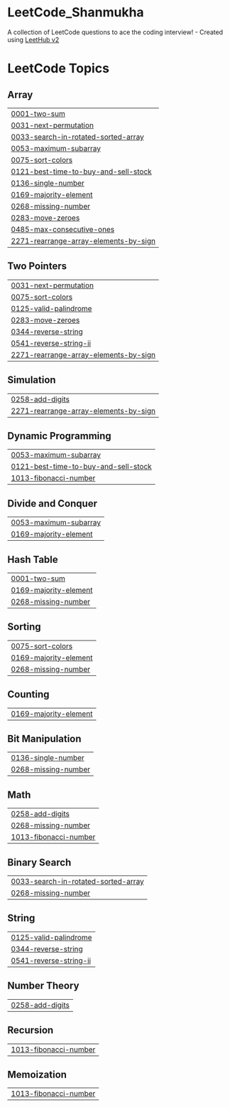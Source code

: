 # LeetCode_Shanmukha
A collection of LeetCode questions to ace the coding interview! - Created using [LeetHub v2](https://github.com/arunbhardwaj/LeetHub-2.0)

<!---LeetCode Topics Start-->
# LeetCode Topics
## Array
|  |
| ------- |
| [0001-two-sum](https://github.com/ShanmukhaSrinivasa/LeetCode_Shanmukha/tree/master/0001-two-sum) |
| [0031-next-permutation](https://github.com/ShanmukhaSrinivasa/LeetCode_Shanmukha/tree/master/0031-next-permutation) |
| [0033-search-in-rotated-sorted-array](https://github.com/ShanmukhaSrinivasa/LeetCode_Shanmukha/tree/master/0033-search-in-rotated-sorted-array) |
| [0053-maximum-subarray](https://github.com/ShanmukhaSrinivasa/LeetCode_Shanmukha/tree/master/0053-maximum-subarray) |
| [0075-sort-colors](https://github.com/ShanmukhaSrinivasa/LeetCode_Shanmukha/tree/master/0075-sort-colors) |
| [0121-best-time-to-buy-and-sell-stock](https://github.com/ShanmukhaSrinivasa/LeetCode_Shanmukha/tree/master/0121-best-time-to-buy-and-sell-stock) |
| [0136-single-number](https://github.com/ShanmukhaSrinivasa/LeetCode_Shanmukha/tree/master/0136-single-number) |
| [0169-majority-element](https://github.com/ShanmukhaSrinivasa/LeetCode_Shanmukha/tree/master/0169-majority-element) |
| [0268-missing-number](https://github.com/ShanmukhaSrinivasa/LeetCode_Shanmukha/tree/master/0268-missing-number) |
| [0283-move-zeroes](https://github.com/ShanmukhaSrinivasa/LeetCode_Shanmukha/tree/master/0283-move-zeroes) |
| [0485-max-consecutive-ones](https://github.com/ShanmukhaSrinivasa/LeetCode_Shanmukha/tree/master/0485-max-consecutive-ones) |
| [2271-rearrange-array-elements-by-sign](https://github.com/ShanmukhaSrinivasa/LeetCode_Shanmukha/tree/master/2271-rearrange-array-elements-by-sign) |
## Two Pointers
|  |
| ------- |
| [0031-next-permutation](https://github.com/ShanmukhaSrinivasa/LeetCode_Shanmukha/tree/master/0031-next-permutation) |
| [0075-sort-colors](https://github.com/ShanmukhaSrinivasa/LeetCode_Shanmukha/tree/master/0075-sort-colors) |
| [0125-valid-palindrome](https://github.com/ShanmukhaSrinivasa/LeetCode_Shanmukha/tree/master/0125-valid-palindrome) |
| [0283-move-zeroes](https://github.com/ShanmukhaSrinivasa/LeetCode_Shanmukha/tree/master/0283-move-zeroes) |
| [0344-reverse-string](https://github.com/ShanmukhaSrinivasa/LeetCode_Shanmukha/tree/master/0344-reverse-string) |
| [0541-reverse-string-ii](https://github.com/ShanmukhaSrinivasa/LeetCode_Shanmukha/tree/master/0541-reverse-string-ii) |
| [2271-rearrange-array-elements-by-sign](https://github.com/ShanmukhaSrinivasa/LeetCode_Shanmukha/tree/master/2271-rearrange-array-elements-by-sign) |
## Simulation
|  |
| ------- |
| [0258-add-digits](https://github.com/ShanmukhaSrinivasa/LeetCode_Shanmukha/tree/master/0258-add-digits) |
| [2271-rearrange-array-elements-by-sign](https://github.com/ShanmukhaSrinivasa/LeetCode_Shanmukha/tree/master/2271-rearrange-array-elements-by-sign) |
## Dynamic Programming
|  |
| ------- |
| [0053-maximum-subarray](https://github.com/ShanmukhaSrinivasa/LeetCode_Shanmukha/tree/master/0053-maximum-subarray) |
| [0121-best-time-to-buy-and-sell-stock](https://github.com/ShanmukhaSrinivasa/LeetCode_Shanmukha/tree/master/0121-best-time-to-buy-and-sell-stock) |
| [1013-fibonacci-number](https://github.com/ShanmukhaSrinivasa/LeetCode_Shanmukha/tree/master/1013-fibonacci-number) |
## Divide and Conquer
|  |
| ------- |
| [0053-maximum-subarray](https://github.com/ShanmukhaSrinivasa/LeetCode_Shanmukha/tree/master/0053-maximum-subarray) |
| [0169-majority-element](https://github.com/ShanmukhaSrinivasa/LeetCode_Shanmukha/tree/master/0169-majority-element) |
## Hash Table
|  |
| ------- |
| [0001-two-sum](https://github.com/ShanmukhaSrinivasa/LeetCode_Shanmukha/tree/master/0001-two-sum) |
| [0169-majority-element](https://github.com/ShanmukhaSrinivasa/LeetCode_Shanmukha/tree/master/0169-majority-element) |
| [0268-missing-number](https://github.com/ShanmukhaSrinivasa/LeetCode_Shanmukha/tree/master/0268-missing-number) |
## Sorting
|  |
| ------- |
| [0075-sort-colors](https://github.com/ShanmukhaSrinivasa/LeetCode_Shanmukha/tree/master/0075-sort-colors) |
| [0169-majority-element](https://github.com/ShanmukhaSrinivasa/LeetCode_Shanmukha/tree/master/0169-majority-element) |
| [0268-missing-number](https://github.com/ShanmukhaSrinivasa/LeetCode_Shanmukha/tree/master/0268-missing-number) |
## Counting
|  |
| ------- |
| [0169-majority-element](https://github.com/ShanmukhaSrinivasa/LeetCode_Shanmukha/tree/master/0169-majority-element) |
## Bit Manipulation
|  |
| ------- |
| [0136-single-number](https://github.com/ShanmukhaSrinivasa/LeetCode_Shanmukha/tree/master/0136-single-number) |
| [0268-missing-number](https://github.com/ShanmukhaSrinivasa/LeetCode_Shanmukha/tree/master/0268-missing-number) |
## Math
|  |
| ------- |
| [0258-add-digits](https://github.com/ShanmukhaSrinivasa/LeetCode_Shanmukha/tree/master/0258-add-digits) |
| [0268-missing-number](https://github.com/ShanmukhaSrinivasa/LeetCode_Shanmukha/tree/master/0268-missing-number) |
| [1013-fibonacci-number](https://github.com/ShanmukhaSrinivasa/LeetCode_Shanmukha/tree/master/1013-fibonacci-number) |
## Binary Search
|  |
| ------- |
| [0033-search-in-rotated-sorted-array](https://github.com/ShanmukhaSrinivasa/LeetCode_Shanmukha/tree/master/0033-search-in-rotated-sorted-array) |
| [0268-missing-number](https://github.com/ShanmukhaSrinivasa/LeetCode_Shanmukha/tree/master/0268-missing-number) |
## String
|  |
| ------- |
| [0125-valid-palindrome](https://github.com/ShanmukhaSrinivasa/LeetCode_Shanmukha/tree/master/0125-valid-palindrome) |
| [0344-reverse-string](https://github.com/ShanmukhaSrinivasa/LeetCode_Shanmukha/tree/master/0344-reverse-string) |
| [0541-reverse-string-ii](https://github.com/ShanmukhaSrinivasa/LeetCode_Shanmukha/tree/master/0541-reverse-string-ii) |
## Number Theory
|  |
| ------- |
| [0258-add-digits](https://github.com/ShanmukhaSrinivasa/LeetCode_Shanmukha/tree/master/0258-add-digits) |
## Recursion
|  |
| ------- |
| [1013-fibonacci-number](https://github.com/ShanmukhaSrinivasa/LeetCode_Shanmukha/tree/master/1013-fibonacci-number) |
## Memoization
|  |
| ------- |
| [1013-fibonacci-number](https://github.com/ShanmukhaSrinivasa/LeetCode_Shanmukha/tree/master/1013-fibonacci-number) |
<!---LeetCode Topics End-->